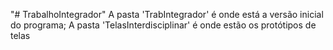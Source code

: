 "# TrabalhoIntegrador" 
A pasta 'TrabIntegrador' é onde está a versão inicial do programa;
A pasta 'TelasInterdisciplinar' é onde estão os protótipos de telas
